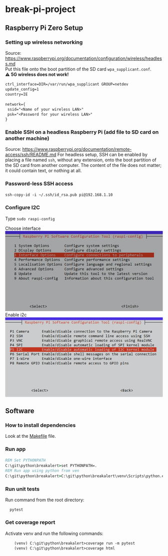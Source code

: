 # break-pi-project

## Raspberry Pi Zero Setup

### Setting up wireless networking

Source: <https://www.raspberrypi.org/documentation/configuration/wireless/headless.md>  
Put this file onto the boot partition of the SD card `wpa_supplicant.conf`.   
:warning: **5G wireless does not work!**

```properties
ctrl_interface=DIR=/var/run/wpa_supplicant GROUP=netdev
update_config=1
country=IE

network={
 ssid="<Name of your wireless LAN>"
 psk="<Password for your wireless LAN>"
}
```

### Enable SSH on a headless Raspberry Pi (add file to SD card on another machine)

Source: <https://www.raspberrypi.org/documentation/remote-access/ssh/README.md>
For headless setup, SSH can be enabled by placing a file named `ssh`, without any extension, onto the boot partition of the SD card from another computer. The content of the file does not matter; it could contain text, or nothing at all.

### Password-less SSH access

`ssh-copy-id -i ~/.ssh/id_rsa.pub pi@192.168.1.10`

### Configure I2C

Type `sudo raspi-config`  

Choose interface  
![raspi-config](./docs/img/rasp-config.png)  
Enable i2c  
![i2c](./docs/img/i2c.png)  

## Software

### How to install dependencies

Look at the [Makefile](./Makefile) file.

### Run app

```bat
REM Set PYTHONPATH
C:\git\python\breakalert>set PYTHONPATH=.
REM Run app using python from ven
C:\git\python\breakalert>C:\git\python\breakalert\venv\Scripts\python.exe C:/git/python/breakalert/states/main.py
```

### Run unit tests

Run command from the root directory:

```shell
  pytest
```
### Get coverage report

Activate venv and run the following commands:

```shell
    (venv) C:\git\python\breakalert>coverage run -m pytest
    (venv) C:\git\python\breakalert>coverage html
```
